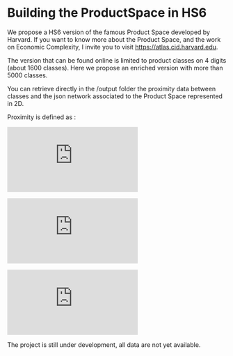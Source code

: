 # Building the ProductSpace in HS6

We propose a HS6 version of the famous Product Space developed by Harvard. If you want to know more about the Product Space, and the work on Economic Complexity, I invite you to visit https://atlas.cid.harvard.edu.

The version that can be found online is limited to product classes on 4 digits (about 1600 classes). Here we propose an enriched version with more than 5000 classes.

You can retrieve directly in the /output folder the proximity data between classes and the json network associated to the Product Space represented in 2D.

Proximity is defined as :

![equation](https://latex.codecogs.com/gif.latex?%5Cphi_%7Bp_1%2Cp_2%7D%20%3D%20min%20%5Cleft%20%5C%7B%20%5Cfrac%7B%5Csum_cM_%7Bcp_1%7DM_%7Bcp_2%7D%7D%7B%5Csum_cM_%7Bcp_1%7D%7D%20%7E%5Cmiddle%7C%7E%20%5Cfrac%7B%5Csum_cM_%7Bcp_1%7DM_%7Bcp_2%7D%7D%7B%5Csum_cM_%7Bcp2%7D%7D%20%5Cright%20%5C%7D)

![equation](https://latex.codecogs.com/gif.latex?%5Cmathit%7BRCA_%7Bcp%7D%7D%20%3D%20%5Cfrac%7BX_%7Bcp%7D%7D%7B%5Csum_c%7BX_%7Bcp%7D%7D%7D%20/%20%5Cfrac%7B%5Csum_p%7BX_%7Bcp%7D%7D%7D%7B%5Csum_%7Bc%2Cp%7D%7BC_%7Bcp%7D%7D%7D)

![equation](https://latex.codecogs.com/gif.latex?M_%7Bcp%7D%20%3D%20%5Cleft%20%5C%7B%20%5Cbegin%7Barray%7D%7Br%20c%20l%7D%201%20%26%20si%20%5C%3A%20%5Cmathit%7BRCA_%7Bcp%7D%7D%5Cgeq%201%3B%20%5C%5C%200%20%26%20else%20%5Cend%7Barray%7D%20%5Cright%20.)


The project is still under development, all data are not yet available.
